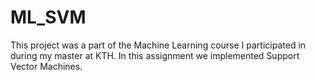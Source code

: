 # ML_SVM
 This project was a part of the Machine Learning course I participated in during my master at KTH. In this assignment we implemented Support Vector Machines.
